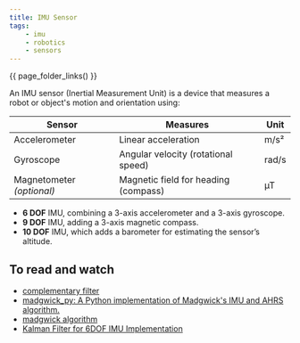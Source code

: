 ```yaml
---
title: IMU Sensor
tags:
    - imu
    - robotics
    - sensors
---
```

{{ page_folder_links() }}
<!-- # IMU Sensor -->
An IMU sensor (Inertial Measurement Unit) is a device that measures a robot or object's motion and orientation using:

| Sensor                    | Measures                             | Unit  |
| ------------------------- | ------------------------------------ | ----- |
| Accelerometer             | Linear acceleration                  | m/s²  |
| Gyroscope                 | Angular velocity (rotational speed)  | rad/s |
| Magnetometer *(optional)* | Magnetic field for heading (compass) | µT    |

- **6 DOF** IMU, combining a 3-axis accelerometer and a 3-axis gyroscope.
- **9 DOF** IMU, adding a 3-axis magnetic compass.
- **10 DOF** IMU, which adds a barometer for estimating the sensor’s altitude.

## To read and watch
- [complementary filter](https://www.luisllamas.es/en/measure-imu-tilt-arduino-complementary-filter/)
- [madgwick_py: A Python implementation of Madgwick's IMU and AHRS algorithm.](https://github.com/morgil/madgwick_py?tab=readme-ov-file)
- [madgwick algorithm](https://x-io.co.uk/open-source-imu-and-ahrs-algorithms/)
- [Kalman Filter for 6DOF IMU Implementation](https://www.youtube.com/watch?v=Os6V1lnUPZo)
